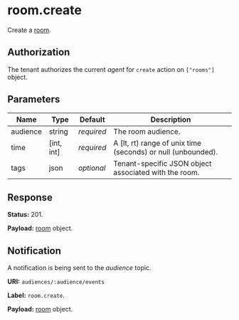 # room.create

Create a [room](../room.md#room).

## Authorization

The tenant authorizes the current _agent_ for `create` action on `["rooms"]` object.

## Parameters

Name     | Type       | Default    | Description
-------- | ---------- | ---------- | ------------------------------------------------------------
audience | string     | _required_ | The room audience.
time     | [int, int] | _required_ | A [lt, rt) range of unix time (seconds) or null (unbounded).
tags     | json       | _optional_ | Tenant-specific JSON object associated with the room.

## Response

**Status:** 201.

**Payload:** [room](../room.md#room) object.

## Notification

A notification is being sent to the _audience_ topic.

**URI:** `audiences/:audience/events`

**Label:** `room.create`.

**Payload:** [room](../room.md#room) object.
